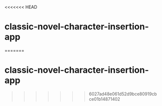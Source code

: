 <<<<<<< HEAD
# classic-novel-character-insertion-app
 
=======
# classic-novel-character-insertion-app
>>>>>>> 6027ad48e061d52d9bce80919cbce01b14871402
